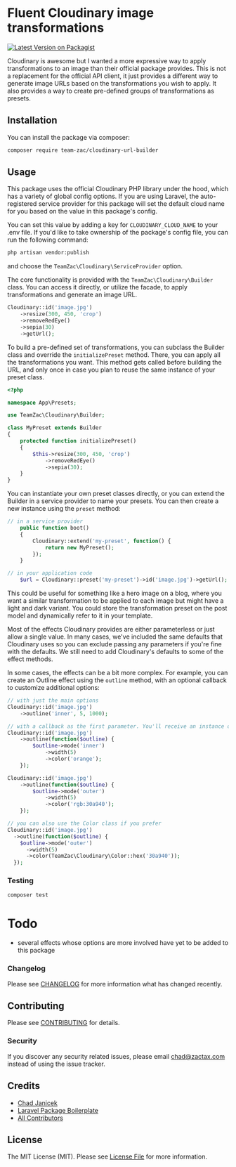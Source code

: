 # Fluent Cloudinary image transformations

[![Latest Version on Packagist](https://img.shields.io/packagist/v/team-zac/cloudinary-builder.svg?style=flat-square)](https://packagist.org/packages/team-zac/cloudinary)

Cloudinary is awesome but I wanted a more expressive way to apply transformations to an image than their official package provides. This is not a replacement for the official API client, it just provides a different way to generate image URLs based on the transformations you wish to apply. It also provides a way to create pre-defined groups of transformations as presets.

## Installation

You can install the package via composer:

```bash
composer require team-zac/cloudinary-url-builder
```

## Usage

This package uses the official Cloudinary PHP library under the hood, which has a variety of global config options. If you are using Laravel, the auto-registered service provider for this package will set the default cloud name for you based on the value in this package's config.

You can set this value by adding a key for `CLOUDINARY_CLOUD_NAME` to your .env file. If you'd like to take ownership of the package's config file, you can run the following command:

```bash
php artisan vendor:publish
```

and choose the `TeamZac\Cloudinary\ServiceProvider` option.

The core functionality is provided with the `TeamZac\Cloudinary\Builder` class. You can access it directly, or utilize the facade, to apply transformations and generate an image URL.

``` php
Cloudinary::id('image.jpg')
	->resize(300, 450, 'crop')
	->removeRedEye()
	->sepia(30)
	->getUrl();
```

To build a pre-defined set of transformations, you can subclass the Builder class and override the `initializePreset` method. There, you can apply all the transformations you want. This method gets called before building the URL, and only once in case you plan to reuse the same instance of your preset class.

``` php
<?php

namespace App\Presets;

use TeamZac\Cloudinary\Builder;

class MyPreset extends Builder 
{
	protected function initializePreset()
	{
		$this->resize(300, 450, 'crop')
			->removeRedEye()
			->sepia(30);
	}	
}

```

You can instantiate your own preset classes directly, or you can extend the Builder in a service provider to name your presets. You can then create a new instance using the `preset` method:

```php
// in a service provider
	public function boot() 
	{
		Cloudinary::extend('my-preset', function() {
			return new MyPreset();
		});
	}

// in your application code
	$url = Cloudinary::preset('my-preset')->id('image.jpg')->getUrl();
```

This could be useful for something like a hero image on a blog, where you want a similar transformation to be applied to each image but might have a light and dark variant. You could store the transformation preset on the post model and dynamically refer to it in your template.

Most of the effects Cloudinary provides are either parameterless or just allow a single value. In many cases, we've included the same defaults that Cloudinary uses so you can exclude passing any parameters if you're fine with the defaults. We still need to add Cloudinary's defaults to some of the effect methods.

In some cases, the effects can be a bit more complex. For example, you can create an Outline effect using the `outline` method, with an optional callback to customize additional options:

```php
// with just the main options
Cloudinary::id('image.jpg')
	->outline('inner', 5, 1000);

// with a callback as the first parameter. You'll receive an instance of TeamZac\Cloudinary\Transformations\PendingOutline
Cloudinary::id('image.jpg')
	->outline(function($outline) {
		$outline->mode('inner')
			->width(5)
			->color('orange');
	});

Cloudinary::id('image.jpg')
	->outline(function($outline) {
		$outline->mode('outer')
			->width(5)
			->color('rgb:30a940');
	});

// you can also use the Color class if you prefer
Cloudinary::id('image.jpg')
  ->outline(function($outline) {
    $outline->mode('outer')
      ->width(5)
      ->color(TeamZac\Cloudinary\Color::hex('30a940'));
  });

```

### Testing

``` bash
composer test
```


# Todo

- several effects whose options are more involved have yet to be added to this package

### Changelog

Please see [CHANGELOG](CHANGELOG.md) for more information what has changed recently.

## Contributing

Please see [CONTRIBUTING](CONTRIBUTING.md) for details.

### Security

If you discover any security related issues, please email chad@zactax.com instead of using the issue tracker.

## Credits

- [Chad Janicek](https://github.com/team-zac)
- [Laravel Package Boilerplate](https://laravelpackageboilerplate.com)
- [All Contributors](../../contributors)

## License

The MIT License (MIT). Please see [License File](LICENSE.md) for more information.
